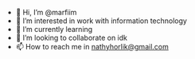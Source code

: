 - 👋 Hi, I’m @marfiim
- 👀 I’m interested in work with information technology
- 🌱 I’m currently learning
- 💞️ I’m looking to collaborate on idk 
- 📫 How to reach me in nathyhorlik@gmail.com

<!---
marfiim/marfiim is a ✨ special ✨ repository because its `README.md` (this file) appears on your GitHub profile.
You can click the Preview link to take a look at your changes.
--->
